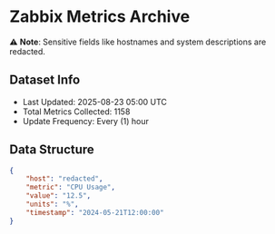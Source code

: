 # Zabbix Metrics Archive

⚠️ **Note**: Sensitive fields like hostnames and system descriptions are redacted.

## Dataset Info
- Last Updated: 2025-08-23 05:00 UTC
- Total Metrics Collected: 1158
- Update Frequency: Every (1) hour

## Data Structure
```json
{
    "host": "redacted",
    "metric": "CPU Usage",
    "value": "12.5",
    "units": "%",
    "timestamp": "2024-05-21T12:00:00"
}
```

